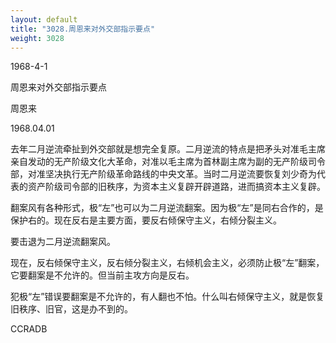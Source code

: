```yaml
---
layout: default
title: "3028.周恩来对外交部指示要点"
weight: 3028
---
```


1968-4-1

周恩来对外交部指示要点

周恩来

1968.04.01

去年二月逆流牵扯到外交部就是想完全复原。二月逆流的特点是把矛头对准毛主席亲自发动的无产阶级文化大革命，对准以毛主席为首林副主席为副的无产阶级司令部，对准坚决执行无产阶级革命路线的中央文革。当时二月逆流要恢复刘少奇为代表的资产阶级司令部的旧秩序，为资本主义复辟开辟道路，进而搞资本主义复辟。

翻案风有各种形式，极“左”也可以为二月逆流翻案。因为极“左”是同右合作的，是保护右的。现在反右是主要方面，要反右倾保守主义，右倾分裂主义。

要击退为二月逆流翻案风。

现在，反右倾保守主义，反右倾分裂主义，右倾机会主义，必须防止极“左”翻案，它要翻案是不允许的。但当前主攻方向是反右。

犯极“左”错误要翻案是不允许的，有人翻也不怕。什么叫右倾保守主义，就是恢复旧秩序、旧官，这是办不到的。

CCRADB

